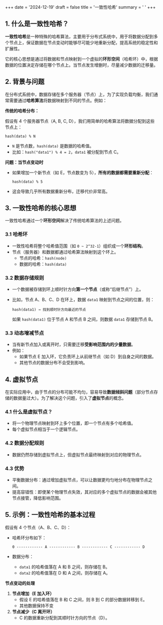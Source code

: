 +++
date = '2024-12-19'
draft = false
title = '一致性哈希'
summary = ' '
+++

## 1. 什么是一致性哈希？

**一致性哈希**是一种特殊的哈希算法，主要用于分布式系统中，用于将数据分配到多个节点上，保证数据在节点变动时能够尽可能少地重新分配，提高系统的稳定性和扩展性。

它的核心思想是通过将数据和节点映射到一个虚拟的**环形空间**（哈希环）中，根据数据的位置决定存储在哪个节点上。当节点发生增删时，尽量减少数据的迁移量。



## 2. 背景与问题

在分布式系统中，数据存储在多个服务器（节点）上，为了实现负载均衡，我们通常需要通过**哈希算法**将数据映射到不同的节点。例如：

**传统的哈希分布：**

假设有 4 个服务器节点（A, B, C, D），我们用简单的哈希算法将数据分配到这些节点上：

```
hash(data) % N
```

- `N` 是节点数，`hash(data)` 是数据的哈希值。
- 比如：`hash("data1") % 4 = 2`，`data1` 被分配到节点 C。

**问题：当节点变动时**

- 如果增加一个新节点（如 E，节点数变为 5），**所有的数据都需要重新分配**：

  ```
  hash(data) % 5
  ```

- 这会导致几乎所有数据重新分布，迁移代价非常高。



## 3. 一致性哈希的核心思想

一致性哈希通过一个**环形空间**解决了传统哈希算法的上述问题。

### 3.1 哈希环

- 一致性哈希将整个哈希值范围（如 `0 ~ 2^32-1`）组织成一个**环形结构**。
- 节点（服务器）和数据都通过哈希算法映射到这个环上。
  - 节点的哈希：`hash(node)`
  - 数据的哈希：`hash(data)`

### 3.2 数据存储规则

- 一个数据被存储到环上顺时针方向**第一个节点**（或称“后继节点”）上。

- 比如，节点 A、B、C、D 在环上，数据 `data1` 映射到节点之间的位置，则：

  ```
  hash(data1) → 找到顺时针方向最近的节点
  ```

  如果 `hash(data1)` 位于节点 A 和节点 B 之间，则数据 `data1` 存储到节点 B。

### 3.3 动态增减节点

- 当有新节点加入或离开时，只需要迁移**受影响范围内的少量数据**。
- 例如：
  - 如果节点 E 加入环，它负责环上从前继节点（如 D）到自身之间的数据。
  - 其他节点的数据分布不会受到影响。



## 4. 虚拟节点

在实际应用中，由于节点的分布可能不均匀，容易导致**数据倾斜问题**（部分节点存储的数据量过大）。为了解决这个问题，引入了**虚拟节点**的概念。

### 4.1 什么是虚拟节点？

- 将一个物理节点映射到环上多个位置，即一个节点有多个哈希值。
- 每个虚拟节点相当于一个逻辑节点。

### 4.2 数据分配规则

- 数据仍然存储到虚拟节点上，但虚拟节点最终映射到对应的物理节点。

### 4.3 优势

- 平衡数据分布：通过增加虚拟节点，可以让数据更均匀地分布在物理节点之间。
- 提高容错性：即使某个物理节点失效，其对应的多个虚拟节点的数据会被其他节点接管，降低影响范围。



## 5. 示例：一致性哈希的基本过程

假设有 4 个节点（A、B、C、D）：

- 哈希环分布如下：

  ```
  0 ------------ A ------------ B ------------ C ------------ D
  ```

- 数据分布：

  - `data1` 的哈希值落在 A 和 B 之间，则存储在 B。
  - `data2` 的哈希值落在 D 和 A 之间，则存储在 A。

**节点变动的处理**

1. **节点增加（E 加入环）**
   - 假设 E 的哈希值落在 B 和 C 之间，则 B 到 C 的部分数据转移到 E。
   - 其他数据保持不变
2. **节点减少（C 离开环）**
   - C 的数据重新分配到其顺时针方向的节点（D）。

